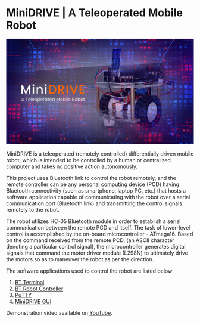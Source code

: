 # MiniDRIVE | A Teleoperated Mobile Robot

![MiniDRIVE](MiniDRIVE.png)

MiniDRIVE is a teleoperated (remotely controlled) differentially driven mobile robot, which is intended to be controlled by a human or centralized computer and takes no positive action autonomously.

This project uses Bluetooth link to control the robot remotely, and the remote controller can be any personal computing device (PCD) having Bluetooth connectivity (such as smartphone, laptop PC, etc.) that hosts a software application capable of communicating with the robot over a serial communication port (Bluetooth link) and transmitting the control signals remotely to the robot. 

The robot utilizes HC-05 Bluetooth module in order to establish a serial communication between the remote PCD and itself. The task of lower-level control is accomplished by the on-board microcontroller - ATmega16. Based on the command received from the remote PCD, (an ASCII character denoting a particular control signal), the microcontroller generates digital signals that command the motor driver module (L298N) to ultimately drive the motors so as to maneuver the robot as per the direction.

The software applications used to control the robot are listed below:
1. [BT Terminal](https://play.google.com/store/apps/details?id=appinventor.ai_samakbrothers.BT_Terminal)
2. [BT Robot Controller](https://play.google.com/store/apps/details?id=appinventor.ai_samakbrothers.DriveBot_Controller)
3. [PuTTY](https://www.putty.org)
4. [MiniDRIVE GUI](https://github.com/Samak-Twins/MiniDRIVE/blob/master/Software/MiniDrive%20GUI/MiniDRIVE_GUI.pde)

Demonstration video available on [YouTube](https://www.youtube.com/watch?v=Rbxxlpjfh9E).
